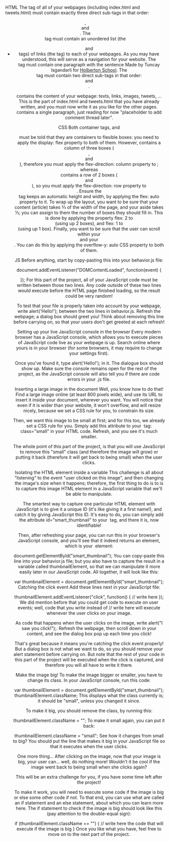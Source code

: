 HTML
The <body> tag of all of your webpages (including index.html and tweets.html) must contain exactly three direct sub-tags in that order: <header>, <main> and <footer>.
The <header> tag must contain an unordered list (the <ul> and <li> tags) of links (the <a> tag) to each of your webpages. As you may have understood, this will serve as a navigation for your website.
The <footer> tag must contain one paragraph with the sentence Made by Tuncay Isgəndərli for <a href="https://apply.holbertonschool.com" target="_blank">Holberton School</a>.
The <main> tag must contain two direct sub-tags in that order: <article> and <aside>.
<article> contains the content of your webpage: texts, links, images, tweets, … This is the part of index.html and tweets.html that you have already written, and you must now write it as you like for the other pages.
<aside> contains a single paragraph, just reading for now "placeholder to add comment thread later".

CSS
Both container tags, <body> and <main> must be told that they are containers to flexible boxes: you need to apply the display: flex property to both of them.
However, <body> contains a column of three boxes (<header>, <main> and <footer>), therefore you must apply the flex-direction: column property to <body>; whereas <main> contains a row of 2 boxes (<article> and <aside>), so you must apply the flex-direction: row property to <main>.
Ensure the <main> tag keeps an automatic height and width, by applying the flex: auto property to it.
To wrap up the layout, you want to be sure that your content (article) takes ⅔ of the width of the page, and your aside takes ⅓; you can assign to them the number of boxes they should fill in. This is done by applying the property flex: 2 to <article> (using up 2 boxes), and flex: 1 to <aside> (using up 1 box).
Finally, you want to be sure that the user can scroll within your <article> and your <aside>. You can do this by applying the overflow-y: auto CSS property to both of them.

JS
Before anything, start by copy-pasting this into your behavior.js file:

document.addEventListener("DOMContentLoaded", function(event) {

});
For this part of the project, all of your JavaScript code must be written between those two lines. Any code outside of these two lines would execute before the HTML page finished loading, so the result could be very random!

To test that your file is properly taken into account by your webpage, write alert('Hello!'); between the two lines in behavior.js. Refresh the webpage; a dialog box should greet you! Think about removing this line before carrying on, so that your users don't get greeted at each refresh!

Setting up your live JavaScript console in the browser
Every modern browser has a JavaScript console, which allows you to execute pieces of JavaScript code live as your webpage is up. Search online where yours is in your browser (for some browsers, it may require to change your settings first).

Once you've found it, type alert('Hello!'); in it. The dialogue box should show up. Make sure the console remains open for the rest of the project, as the JavaScript console will also tell you if there are code errors in your .js file.

Inserting a large image in the document
Well, you know how to do that! Find a large image online (at least 800 pixels wide), and use its URL to insert it inside your document, wherever you want. You will notice that even if it is wider than your website, it won't overflow, and will resize nicely, because we set a CSS rule for you, to constrain its size.

Then, we want this image to be small at first; and for this too, we already set a CSS rule for you. Simply add this attribute to your <img> tag: class="small" in your HTML code. Refresh, and you see it's much smaller.

The whole point of this part of the project, is that you will use JavaScript to remove this "small" class (and therefore the image will grow) or putting it back (therefore it will get back to being small) when the user clicks.

Isolating the HTML element inside a variable
This challenge is all about "listening" to the event "user clicked on this image", and then changing the image's size when it happens; therefore, the first thing to do is to is to capture this image HTML element in a JavaScript variable that we'll be able to manipulate.

The smartest way to capture one particular HTML element with JavaScript is to give it a unique ID (it's like giving it a first name!), and catch it by giving JavaScript this ID. It's easy to do, you can simply add the attribute id="smart_thumbnail" to your <img> tag, and there it is, now identifiable!

Then, after refreshing your page, you can run this in your browser's JavaScript console, and you'll see that it indeed returns an element, which is your <img> element:

document.getElementById("smart_thumbnail");
You can copy-paste this line into your behavior.js file; but you also have to capture the result in a variable called thumbnailElement, so that we can manipulate it more easily later in our JavaScript code. All together, it will look like this:

var thumbnailElement = document.getElementById("smart_thumbnail");
Catching the click event
Add these lines next in your JavaScript file:

thumbnailElement.addEventListener("click", function() {
  // write here
});
We did mention before that you could get code to execute on user events; well, code that you write instead of // write here will execute whenever the user clicks on your image.

As code that happens when the user clicks on the image, write alert("I saw you click!");. Refresh the webpage, then scroll down in your content, and see the dialog box pop up each time you click!

That's great because it means you're catching the click event properly! But a dialog box is not what we want to do, so you should remove your alert statement before carrying on. But note that the rest of your code in this part of the project will be executed when the click is captured, and therefore you will all have to write it there.

Make the image big!
To make the image bigger or smaller, you have to change its class. In your JavaScript console, run this code:

var thumbnailElement = document.getElementById("smart_thumbnail");
thumbnailElement.className;
This displays what the class currently is; it should be "small", unless you changed it since.

To make it big, you should remove the class, by running this:

thumbnailElement.className = "";
To make it small again, you can put it back:

thumbnailElement.className = "small";
See how it changes from small to big? You should put the line that makes it big in your JavaScript file so that it executes when the user clicks.

One more thing…
After clicking on the image, now that your image is big, your user can… well, do nothing more! Wouldn't it be cool if the image went back to being small when she clicks again?

This will be an extra challenge for you, if you have some time left after the project!

To make it work, you will need to execute some code if the image is big or else some other code if not. To that end, you can use what are called an if statement and an else statement, about which you can learn more here. The if statement to check if the image is big should look like this (pay attention to the double-equal sign):

if (thumbnailElement.className == "") {
	// write here the code that will execute if the image is big
}
Once you like what you have, feel free to move on to the next part of the project.